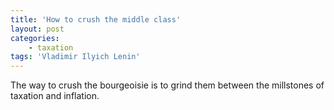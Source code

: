 ```yaml
---
title: 'How to crush the middle class'
layout: post
categories:
    - taxation
tags: 'Vladimir Ilyich Lenin'
---
```


The way to crush the bourgeoisie is to grind them between the millstones of taxation and inflation.